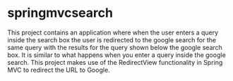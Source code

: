 # springmvcsearch
This project contains an application where when the user enters a query inside the search box the user is redirected to the google search for the same query with the results for the query shown below the google search box. It is similar to what happens when you enter a query inside the google search. This project makes use of the RedirectView functionality in Spring MVC to redirect the URL to Google.
